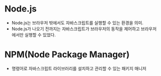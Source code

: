 # Node.js
- Node.js는 브라우저 밖에서도 자바스크립트를 실행할 수 있는 환경을 의미.
- Node.js가 나오기 전까지는 자바스크립트가 브라우저의 동작을 제어하고 브라우저에서만 실행할 수 있었다.

# NPM(Node Package Manager)
- 명령어로 자바스크립트 라이브러리를 설치하고 관리할 수 있는 패키지 매니저
